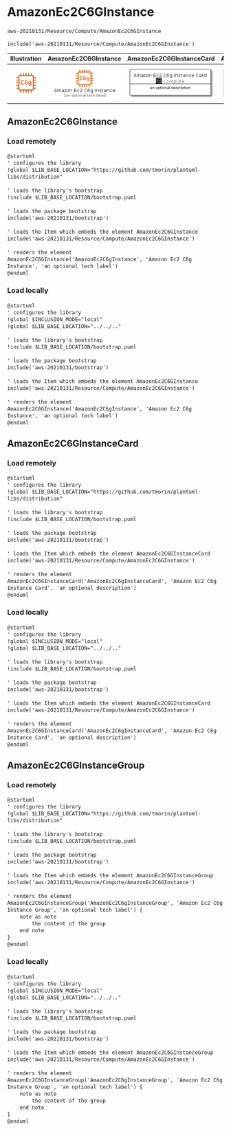 # AmazonEc2C6GInstance


```text
aws-20210131/Resource/Compute/AmazonEc2C6GInstance
```

```text
include('aws-20210131/Resource/Compute/AmazonEc2C6GInstance')
```



| Illustration | AmazonEc2C6GInstance | AmazonEc2C6GInstanceCard | AmazonEc2C6GInstanceGroup |
| :---: | :---: | :---: | :---: |
| ![illustration for Illustration](../../../aws-20210131/Resource/Compute/AmazonEc2C6GInstance.png) | ![illustration for AmazonEc2C6GInstance](../../../aws-20210131/Resource/Compute/AmazonEc2C6GInstance.Local.png) | ![illustration for AmazonEc2C6GInstanceCard](../../../aws-20210131/Resource/Compute/AmazonEc2C6GInstanceCard.Local.png) | ![illustration for AmazonEc2C6GInstanceGroup](../../../aws-20210131/Resource/Compute/AmazonEc2C6GInstanceGroup.Local.png) |




## AmazonEc2C6GInstance

### Load remotely
```plantuml
@startuml
' configures the library
!global $LIB_BASE_LOCATION="https://github.com/tmorin/plantuml-libs/distribution"

' loads the library's bootstrap
!include $LIB_BASE_LOCATION/bootstrap.puml

' loads the package bootstrap
include('aws-20210131/bootstrap')

' loads the Item which embeds the element AmazonEc2C6GInstance
include('aws-20210131/Resource/Compute/AmazonEc2C6GInstance')

' renders the element
AmazonEc2C6GInstance('AmazonEc2C6gInstance', 'Amazon Ec2 C6g Instance', 'an optional tech label')
@enduml
```

### Load locally
```plantuml
@startuml
' configures the library
!global $INCLUSION_MODE="local"
!global $LIB_BASE_LOCATION="../../.."

' loads the library's bootstrap
!include $LIB_BASE_LOCATION/bootstrap.puml

' loads the package bootstrap
include('aws-20210131/bootstrap')

' loads the Item which embeds the element AmazonEc2C6GInstance
include('aws-20210131/Resource/Compute/AmazonEc2C6GInstance')

' renders the element
AmazonEc2C6GInstance('AmazonEc2C6gInstance', 'Amazon Ec2 C6g Instance', 'an optional tech label')
@enduml
```

## AmazonEc2C6GInstanceCard

### Load remotely
```plantuml
@startuml
' configures the library
!global $LIB_BASE_LOCATION="https://github.com/tmorin/plantuml-libs/distribution"

' loads the library's bootstrap
!include $LIB_BASE_LOCATION/bootstrap.puml

' loads the package bootstrap
include('aws-20210131/bootstrap')

' loads the Item which embeds the element AmazonEc2C6GInstanceCard
include('aws-20210131/Resource/Compute/AmazonEc2C6GInstance')

' renders the element
AmazonEc2C6GInstanceCard('AmazonEc2C6gInstanceCard', 'Amazon Ec2 C6g Instance Card', 'an optional description')
@enduml
```

### Load locally
```plantuml
@startuml
' configures the library
!global $INCLUSION_MODE="local"
!global $LIB_BASE_LOCATION="../../.."

' loads the library's bootstrap
!include $LIB_BASE_LOCATION/bootstrap.puml

' loads the package bootstrap
include('aws-20210131/bootstrap')

' loads the Item which embeds the element AmazonEc2C6GInstanceCard
include('aws-20210131/Resource/Compute/AmazonEc2C6GInstance')

' renders the element
AmazonEc2C6GInstanceCard('AmazonEc2C6gInstanceCard', 'Amazon Ec2 C6g Instance Card', 'an optional description')
@enduml
```

## AmazonEc2C6GInstanceGroup

### Load remotely
```plantuml
@startuml
' configures the library
!global $LIB_BASE_LOCATION="https://github.com/tmorin/plantuml-libs/distribution"

' loads the library's bootstrap
!include $LIB_BASE_LOCATION/bootstrap.puml

' loads the package bootstrap
include('aws-20210131/bootstrap')

' loads the Item which embeds the element AmazonEc2C6GInstanceGroup
include('aws-20210131/Resource/Compute/AmazonEc2C6GInstance')

' renders the element
AmazonEc2C6GInstanceGroup('AmazonEc2C6gInstanceGroup', 'Amazon Ec2 C6g Instance Group', 'an optional tech label') {
    note as note
        the content of the group
    end note
}
@enduml
```

### Load locally
```plantuml
@startuml
' configures the library
!global $INCLUSION_MODE="local"
!global $LIB_BASE_LOCATION="../../.."

' loads the library's bootstrap
!include $LIB_BASE_LOCATION/bootstrap.puml

' loads the package bootstrap
include('aws-20210131/bootstrap')

' loads the Item which embeds the element AmazonEc2C6GInstanceGroup
include('aws-20210131/Resource/Compute/AmazonEc2C6GInstance')

' renders the element
AmazonEc2C6GInstanceGroup('AmazonEc2C6gInstanceGroup', 'Amazon Ec2 C6g Instance Group', 'an optional tech label') {
    note as note
        the content of the group
    end note
}
@enduml
```

